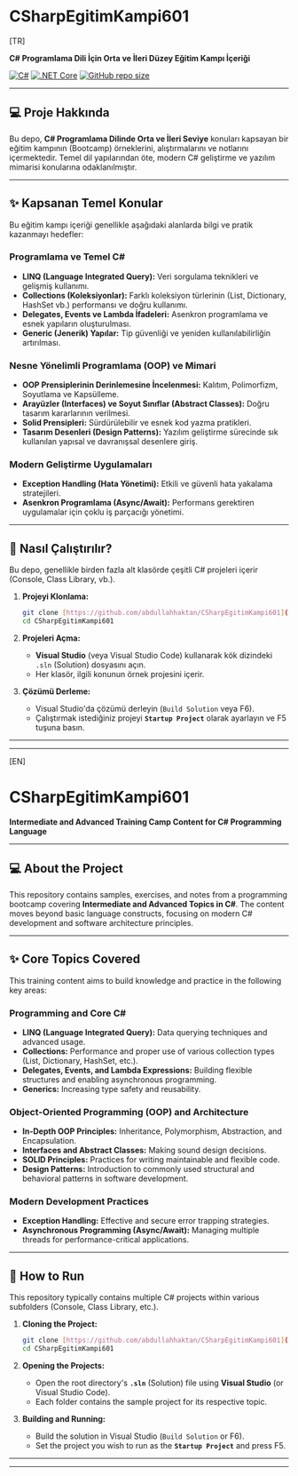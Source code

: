 # CSharpEgitimKampi601

[TR]

**C# Programlama Dili İçin Orta ve İleri Düzey Eğitim Kampı İçeriği**

[![C#](https://img.shields.io/badge/Language-C%23-blue.svg)](https://docs.microsoft.com/en-us/dotnet/csharp/)
[![.NET Core](https://img.shields.io/badge/Platform-.NET%20(Core)%2F.NET%20Framework-purple.svg)](https://dotnet.microsoft.com/)
[![GitHub repo size](https://img.shields.io/github/repo-size/abdullahhaktan/CSharpEgitimKampi601)](https://github.com/abdullahhaktan/CSharpEgitimKampi601)

---

## 💻 Proje Hakkında

Bu depo, **C# Programlama Dilinde Orta ve İleri Seviye** konuları kapsayan bir eğitim kampının (Bootcamp) örneklerini, alıştırmalarını ve notlarını içermektedir. Temel dil yapılarından öte, modern C# geliştirme ve yazılım mimarisi konularına odaklanılmıştır.

---

## ✨ Kapsanan Temel Konular

Bu eğitim kampı içeriği genellikle aşağıdaki alanlarda bilgi ve pratik kazanmayı hedefler:

### Programlama ve Temel C#
* **LINQ (Language Integrated Query):** Veri sorgulama teknikleri ve gelişmiş kullanımı.
* **Collections (Koleksiyonlar):** Farklı koleksiyon türlerinin (List, Dictionary, HashSet vb.) performansı ve doğru kullanımı.
* **Delegates, Events ve Lambda İfadeleri:** Asenkron programlama ve esnek yapıların oluşturulması.
* **Generic (Jenerik) Yapılar:** Tip güvenliği ve yeniden kullanılabilirliğin artırılması.

### Nesne Yönelimli Programlama (OOP) ve Mimari
* **OOP Prensiplerinin Derinlemesine İncelenmesi:** Kalıtım, Polimorfizm, Soyutlama ve Kapsülleme.
* **Arayüzler (Interfaces) ve Soyut Sınıflar (Abstract Classes):** Doğru tasarım kararlarının verilmesi.
* **Solid Prensipleri:** Sürdürülebilir ve esnek kod yazma pratikleri.
* **Tasarım Desenleri (Design Patterns):** Yazılım geliştirme sürecinde sık kullanılan yapısal ve davranışsal desenlere giriş.

### Modern Geliştirme Uygulamaları
* **Exception Handling (Hata Yönetimi):** Etkili ve güvenli hata yakalama stratejileri.
* **Asenkron Programlama (Async/Await):** Performans gerektiren uygulamalar için çoklu iş parçacığı yönetimi.

---

## 🚀 Nasıl Çalıştırılır?

Bu depo, genellikle birden fazla alt klasörde çeşitli C# projeleri içerir (Console, Class Library, vb.).

1.  **Projeyi Klonlama:**
    ```bash
    git clone [https://github.com/abdullahhaktan/CSharpEgitimKampi601](https://github.com/abdullahhaktan/CSharpEgitimKampi601)
    cd CSharpEgitimKampi601
    ```

2.  **Projeleri Açma:**
    * **Visual Studio** (veya Visual Studio Code) kullanarak kök dizindeki `.sln` (Solution) dosyasını açın.
    * Her klasör, ilgili konunun örnek projesini içerir.

3.  **Çözümü Derleme:**
    * Visual Studio'da çözümü derleyin (`Build Solution` veya F6).
    * Çalıştırmak istediğiniz projeyi **`Startup Project`** olarak ayarlayın ve F5 tuşuna basın.

---
---

[EN]

# CSharpEgitimKampi601

**Intermediate and Advanced Training Camp Content for C# Programming Language**

---

## 💻 About the Project

This repository contains samples, exercises, and notes from a programming bootcamp covering **Intermediate and Advanced Topics in C#**. The content moves beyond basic language constructs, focusing on modern C# development and software architecture principles.

---

## ✨ Core Topics Covered

This training content aims to build knowledge and practice in the following key areas:

### Programming and Core C#
* **LINQ (Language Integrated Query):** Data querying techniques and advanced usage.
* **Collections:** Performance and proper use of various collection types (List, Dictionary, HashSet, etc.).
* **Delegates, Events, and Lambda Expressions:** Building flexible structures and enabling asynchronous programming.
* **Generics:** Increasing type safety and reusability.

### Object-Oriented Programming (OOP) and Architecture
* **In-Depth OOP Principles:** Inheritance, Polymorphism, Abstraction, and Encapsulation.
* **Interfaces and Abstract Classes:** Making sound design decisions.
* **SOLID Principles:** Practices for writing maintainable and flexible code.
* **Design Patterns:** Introduction to commonly used structural and behavioral patterns in software development.

### Modern Development Practices
* **Exception Handling:** Effective and secure error trapping strategies.
* **Asynchronous Programming (Async/Await):** Managing multiple threads for performance-critical applications.

---

## 🚀 How to Run

This repository typically contains multiple C# projects within various subfolders (Console, Class Library, etc.).

1.  **Cloning the Project:**
    ```bash
    git clone [https://github.com/abdullahhaktan/CSharpEgitimKampi601](https://github.com/abdullahhaktan/CSharpEgitimKampi601)
    cd CSharpEgitimKampi601
    ```

2.  **Opening the Projects:**
    * Open the root directory's **`.sln`** (Solution) file using **Visual Studio** (or Visual Studio Code).
    * Each folder contains the sample project for its respective topic.

3.  **Building and Running:**
    * Build the solution in Visual Studio (`Build Solution` or F6).
    * Set the project you wish to run as the **`Startup Project`** and press F5.

---
---
